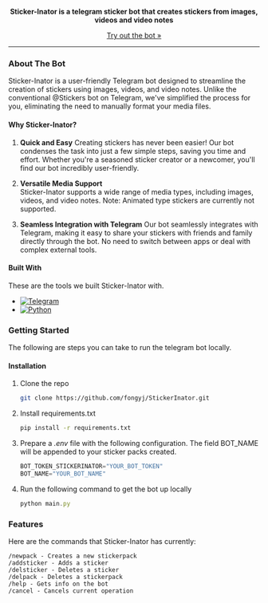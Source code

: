 <p align="center"><b>Sticker-Inator is a telegram sticker bot that creates stickers from images, videos and video notes</b></p>
<p align="center"><a href="https://t.me/StickerinatorBot">Try out the bot »</a></p>

---
### About The Bot

Sticker-Inator is a user-friendly Telegram bot designed to streamline the creation of stickers using images, videos, and video notes. Unlike the conventional @Stickers bot on Telegram, we've simplified the process for you, eliminating the need to manually format your media files.

#### Why Sticker-Inator? 

1. <b>Quick and Easy</b> 
Creating stickers has never been easier! Our bot condenses the task into just a few simple steps, saving you time and effort. Whether you're a seasoned sticker creator or a newcomer, you'll find our bot incredibly user-friendly. 
 
2. <b>Versatile Media Support</b>  
Sticker-Inator supports a wide range of media types, including images, videos, and video notes. Note: Animated type stickers are currently not supported.
 
3. <b>Seamless Integration with Telegram</b>
Our bot seamlessly integrates with Telegram, making it easy to share your stickers with friends and family directly through the bot. No need to switch between apps or deal with complex external tools.


#### Built With

These are the tools we built Sticker-Inator with.

* [![Telegram]][Tele-url]
* [![Python]][Python-url]


### Getting Started

The following are steps you can take to run the telegram bot locally. 

#### Installation

1. Clone the repo
   ```sh
   git clone https://github.com/fongyj/StickerInator.git
   ```
2. Install requirements.txt
   ```sh
   pip install -r requirements.txt
   ```
3. Prepare a <i>.env</i> file with the following configuration. The field BOT_NAME will be appended to your sticker packs created.
   ```js
   BOT_TOKEN_STICKERINATOR="YOUR_BOT_TOKEN"
   BOT_NAME="YOUR_BOT_NAME"
   ```
4. Run the following command to get the bot up locally
   ```js
   python main.py
   ```

### Features

Here are the commands that Sticker-Inator has currently:

```
/newpack - Creates a new stickerpack
/addsticker - Adds a sticker
/delsticker - Deletes a sticker
/delpack - Deletes a stickerpack
/help - Gets info on the bot
/cancel - Cancels current operation
```

<!-- MARKDOWN LINKS & IMAGES -->
[Telegram]: https://img.shields.io/badge/Telegram-2CA5E0?style=for-the-badge&logo=telegram&logoColor=white
[Tele-url]: https://python-telegram-bot.org/
[Python]: https://img.shields.io/badge/python-3670A0?style=for-the-badge&logo=python&logoColor=ffdd54
[Python-url]: https://docs.python.org/3/